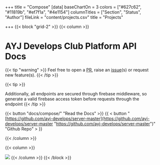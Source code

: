 +++
title = "Compose"
[data]
baseChartOn = 3
colors = ["#627c62", "#11819b", "#ef7f1a", "#4e1154"]
columnTitles = ["Section", "Status", "Author"]
fileLink = "content/projects.csv"
title = "Projects"

+++
{{< block "grid-2" >}}
{{< column >}}

# AYJ Develops Club Platform API Docs

{{< tip "warning" >}}
Feel free to open a [PR](https://github.com/ayj-develops/server-master/pulls "Make a pull request"), raise an [issue](https://github.com/ayj-develops/server-master/issues "Open a Github Issue")(s) or request new feature(s). {{< /tip >}}

{{< tip >}}

Additionally, all endpoints are secured through firebase middleware, so generate a valid firebase access token before requests through the endpoint {{< /tip >}}

{{< button "docs/compose/" "Read the Docs" >}} {{ < button "[https://github.com/ayj-develops/server-master](https://github.com/ayj-develops/server-master "https://github.com/ayj-develops/server-master")" "Github Repo" > }}

{{< /column >}}

{{< column >}}

![](/uploads/ayj-image.png)
{{< /column >}}
{{< /block >}}